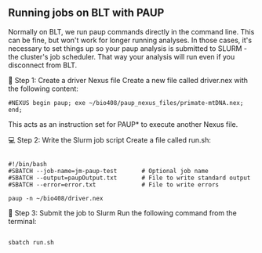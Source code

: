 ## Running jobs on BLT with PAUP


Normally on BLT, we run paup commands directly in the command line. This can be fine, but won't work for longer running analyses. In those cases, it's necessary to set things up so your paup analysis is submitted to SLURM - the cluster's job scheduler. That way your analysis will run even if you disconnect from BLT.



🧾 Step 1: Create a driver Nexus file
Create a new file called driver.nex with the following content:

<pre><code>#NEXUS begin paup; exe ~/bio408/paup_nexus_files/primate-mtDNA.nex; end; </code></pre>
This acts as an instruction set for PAUP* to execute another Nexus file.


💻 Step 2: Write the Slurm job script
Create a file called run.sh:

<pre><code>
#!/bin/bash
#SBATCH --job-name=jm-paup-test       # Optional job name
#SBATCH --output=paupOutput.txt       # File to write standard output
#SBATCH --error=error.txt             # File to write errors

paup -n ~/bio408/driver.nex
</code></pre>

🚀 Step 3: Submit the job to Slurm
Run the following command from the terminal:

<pre><code>
sbatch run.sh
</code></pre>